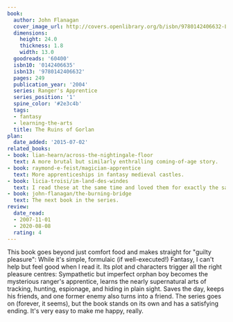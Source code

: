 ```yaml
---
book:
  author: John Flanagan
  cover_image_url: http://covers.openlibrary.org/b/isbn/9780142406632-L.jpg
  dimensions:
    height: 24.0
    thickness: 1.8
    width: 13.0
  goodreads: '60400'
  isbn10: '0142406635'
  isbn13: '9780142406632'
  pages: 249
  publication_year: '2004'
  series: Ranger's Apprentice
  series_position: '1'
  spine_color: '#2e3c4b'
  tags:
  - fantasy
  - learning-the-arts
  title: The Ruins of Gorlan
plan:
  date_added: '2015-07-02'
related_books:
- book: lian-hearn/across-the-nightingale-floor
  text: A more brutal but similarly enthralling coming-of-age story.
- book: raymond-e-feist/magician-apprentice
  text: More apprenticeships in fantasy medieval castles.
- book: licia-troisi/im-land-des-windes
  text: I read these at the same time and loved them for exactly the same reasons.
- book: john-flanagan/the-burning-bridge
  text: The next book in the series.
review:
  date_read:
  - 2007-11-01
  - 2020-08-08
  rating: 4
---
```


This book goes beyond just comfort food and makes straight for "guilty pleasure": While it's simple, formulaic (if
well-executed!) Fantasy, I can't help but feel good when I read it. Its plot and characters trigger all the right
pleasure centres: Sympathetic but imperfect orphan boy becomes the mysterious ranger's apprentice, learns the nearly
supernatural arts of tracking, hunting, espionage, and hiding in plain sight. Saves the day, keeps his friends, and one
former enemy also turns into a friend. The series goes on (forever, it seems), but the book stands on its own and has a
satisfying ending. It's very easy to make me happy, really.
